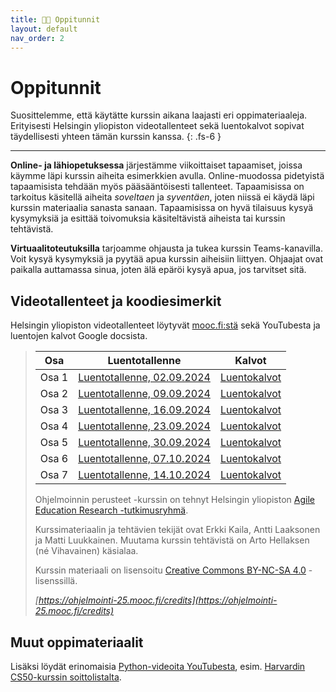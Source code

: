 ```yaml
---
title: 🧑‍🏫 Oppitunnit
layout: default
nav_order: 2
---
```


# Oppitunnit

Suosittelemme, että käytätte kurssin aikana laajasti eri oppimateriaaleja. Erityisesti Helsingin yliopiston videotallenteet sekä luentokalvot sopivat täydellisesti yhteen tämän kurssin kanssa.
{: .fs-6 }

---

**Online- ja lähiopetuksessa** järjestämme viikoittaiset tapaamiset, joissa käymme läpi kurssin aiheita esimerkkien avulla. Online-muodossa pidetyistä tapaamisista tehdään myös pääsääntöisesti tallenteet. Tapaamisissa on tarkoitus käsitellä aiheita *soveltaen* ja *syventäen*, joten niissä ei käydä läpi kurssin materiaalia sanasta sanaan. Tapaamisissa on hyvä tilaisuus kysyä kysymyksiä ja esittää toivomuksia käsiteltävistä aiheista tai kurssin tehtävistä.

**Virtuaalitoteutuksilla** tarjoamme ohjausta ja tukea kurssin Teams-kanavilla. Voit kysyä kysymyksiä ja pyytää apua kurssin aiheisiin liittyen. Ohjaajat ovat paikalla auttamassa sinua, joten älä epäröi kysyä apua, jos tarvitset sitä.


## Videotallenteet ja koodiesimerkit

Helsingin yliopiston videotallenteet löytyvät [mooc.fi:stä](https://ohjelmointi-25.mooc.fi/#luentotallenteet) sekä YouTubesta ja luentojen kalvot Google docsista.


> Osa    | Luentotallenne | Kalvot
> -------|----------------|-------
> Osa 1  | [Luentotallenne, 02.09.2024](https://youtu.be/cmxG1fskOEg) | [Luentokalvot](https://docs.google.com/presentation/d/1b66YpK99-o3uJDZzwBxRgRIgeORQ0mwEoV0ziP48dd4/edit?usp=sharing)
> Osa 2  | [Luentotallenne, 09.09.2024](https://youtu.be/6HIHvGmoMCA) | [Luentokalvot](https://docs.google.com/presentation/d/1HGZti8rEAfrwavAV0l0GxOxeBqSY52DhCls50xpYSDo/edit?usp=sharing)
> Osa 3  | [Luentotallenne, 16.09.2024](https://youtu.be/ti6YZ9ku2tA) | [Luentokalvot](https://docs.google.com/presentation/d/16dvar9xgSgQgrgrBm0albWf9mLoGq-bAbMDD-YIWIMk/edit?usp=sharing)
> Osa 4  | [Luentotallenne, 23.09.2024](https://youtu.be/haDJhhFrFG4) | [Luentokalvot](https://docs.google.com/presentation/d/1CRU9k0VpfHJugW_7qNlglIsbK0NeLeEpypTLuO0doPQ/edit?usp=sharing)
> Osa 5  | [Luentotallenne, 30.09.2024](https://youtu.be/VN2zpbAi2QU) | [Luentokalvot](https://docs.google.com/presentation/d/1UBQ8L6wlWfGbLQDxBV5-d5HtV2fmiK5RFRXfQMQ6QGk/edit?usp=sharing)
> Osa 6  | [Luentotallenne, 07.10.2024](https://youtu.be/Hx6ScppSUKc) | [Luentokalvot](https://docs.google.com/presentation/d/1dNa90E5_AE7OxPHM09_JPEyQyl2hSO0h7yc2uaZWQ98/edit?usp=sharing)
> Osa 7  | [Luentotallenne, 14.10.2024](https://youtu.be/AL3YhX148Dc) | [Luentokalvot](https://docs.google.com/presentation/d/1seHBXgqyh4cCnf0VL2BacLZwiuMI5v9E6N6xUtbboU8/edit?usp=sharing)
>
> Ohjelmoinnin perusteet -kurssin on tehnyt Helsingin yliopiston [Agile Education Research -tutkimusryhmä](https://www.helsinki.fi/en/researchgroups/data-driven-education).
>
> Kurssimateriaalin ja tehtävien tekijät ovat Erkki Kaila, Antti Laaksonen ja Matti Luukkainen. Muutama kurssin tehtävistä on Arto Hellaksen (né Vihavainen) käsialaa.
>
> Kurssin materiaali on lisensoitu [Creative Commons BY-NC-SA 4.0](https://creativecommons.org/licenses/by-nc-sa/4.0/deed.fi) -lisenssillä.
>
> *[https://ohjelmointi-25.mooc.fi/credits](https://ohjelmointi-25.mooc.fi/credits)*


## Muut oppimateriaalit

Lisäksi löydät erinomaisia [Python-videoita YouTubesta](https://www.youtube.com/results?search_query=python), esim. [Harvardin CS50-kurssin soittolistalta](https://www.youtube.com/playlist?list=PLhQjrBD2T3817j24-GogXmWqO5Q5vYy0V).

